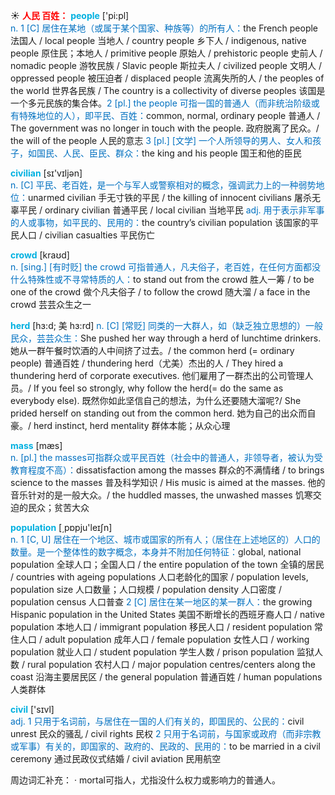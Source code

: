 ☀ <font color="red">**人民 百姓：**</font>
<font color="sky blue">**people**</font> ['pi:pl]  
<font color="#0070c0">n. 1 [C] 居住在某地（或属于某个国家、种族等）的所有人：</font>the French people 法国人 / local people 当地人 / country people 乡下人 / indigenous, native people 原住民；本地人 / primitive people 原始人 / prehistoric people 史前人 / nomadic people 游牧民族 / Slavic people 斯拉夫人 / civilized people 文明人 / oppressed people 被压迫者 / displaced people 流离失所的人 / the peoples of the world 世界各民族 / The country is a collectivity of diverse peoples 该国是一个多元民族的集合体。<font color="#0070c0">2 [pl.] the people 可指一国的普通人（而非统治阶级或有特殊地位的人），即平民、百姓：</font>common, normal, ordinary people 普通人 / The government was no longer in touch with the people. 政府脱离了民众。/ the will of the people 人民的意志 <font color="#0070c0">3 [pl.] [文学] 一个人所领导的男人、女人和孩子，如国民、人民、臣民、群众：</font>the king and his people 国王和他的臣民

<font color="sky blue">**civilian**</font> [sɪ'vɪljən]  
<font color="#0070c0">n. [C] 平民、老百姓，是一个与军人或警察相对的概念，强调武力上的一种弱势地位：</font>unarmed civilian 手无寸铁的平民 / the killing of innocent civilians 屠杀无辜平民 / ordinary civilian 普通平民 / local civilian 当地平民 <font color="#0070c0">adj. 用于表示非军事的人或事物，如平民的、民用的：</font>the country’s civilian population 该国家的平民人口 / civilian casualties 平民伤亡

<font color="sky blue">**crowd**</font> [kraʊd]  
<font color="#0070c0">n. [sing.] [有时贬] the crowd 可指普通人，凡夫俗子，老百姓，在任何方面都没什么特殊性或不寻常特质的人：</font>to stand out from the crowd 胜人一筹 / to be one of the crowd 做个凡夫俗子 / to follow the crowd 随大溜 / a face in the crowd 芸芸众生之一
           
<font color="sky blue">**herd**</font> [hɜ:d; 美 hɜ:rd]
<font color="#0070c0">n. [C] [常贬] 同类的一大群人，如（缺乏独立思想的）一般民众，芸芸众生：</font>She pushed her way through a herd of lunchtime drinkers. 她从一群午餐时饮酒的人中间挤了过去。/ the common herd (= ordinary people) 普通百姓 / thundering herd（尤美）杰出的人 / They hired a thundering herd of corporate executives. 他们雇用了一群杰出的公司管理人员。/ If you feel so strongly, why follow the herd(= do the same as everybody else). 既然你如此坚信自己的想法，为什么还要随大溜呢?/ She prided herself on standing out from the common herd. 她为自己的出众而自豪。/ herd instinct, herd mentality 群体本能；从众心理

<font color="sky blue">**mass**</font> [mæs]  
<font color="#0070c0">n. [pl.] the masses可指群众或平民百姓（社会中的普通人，非领导者，被认为受教育程度不高）：</font>dissatisfaction among the masses 群众的不满情绪 / to brings science to the masses 普及科学知识 / His music is aimed at the masses. 他的音乐针对的是一般大众。/ the huddled masses, the unwashed masses 饥寒交迫的民众；贫苦大众

<font color="sky blue">**population**</font> [͵pɒpju'leɪʃn]  
<font color="#0070c0">n. 1 [C, U] 居住在一个地区、城市或国家的所有人；（居住在上述地区的）人口的数量。是一个整体性的数字概念，本身并不附加任何特征：</font>global, national population 全球人口；全国人口 / the entire population of the town 全镇的居民 / countries with ageing populations 人口老龄化的国家 / population levels, population size 人口数量；人口规模 / population density 人口密度 / population census 人口普查 <font color="#0070c0">2 [C] 居住在某一地区的某一群人：</font>the growing Hispanic population in the United States 美国不断增长的西班牙裔人口 / native population 本地人口 / immigrant population 移民人口 / resident population 常住人口 / adult population 成年人口 / female population 女性人口 / working population 就业人口 / student population 学生人数 / prison population 监狱人数 / rural population 农村人口 / major population centres/centers along the coast 沿海主要居民区 / the general population 普通百姓 / human populations 人类群体

<font color="sky blue">**civil**</font> ['sɪvl]  
<font color="#0070c0">adj. 1 只用于名词前，与居住在一国的人们有关的，即国民的、公民的：</font>civil unrest 民众的骚乱 / civil rights 民权 <font color="#0070c0">2 只用于名词前，与国家或政府（而非宗教或军事）有关的，即国家的、政府的、民政的、民用的：</font>to be married in a civil ceremony 通过民政仪式结婚 / civil aviation 民用航空

周边词汇补充：
· mortal可指人，尤指没什么权力或影响力的普通人。